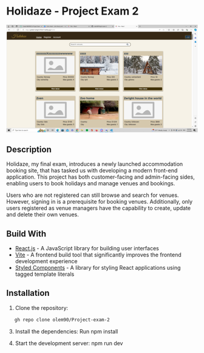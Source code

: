 # Holidaze - Project Exam 2

![project-image](/src/Holidaze-exam.png)

## Description
Holidaze, my final exam, introduces a newly launched accommodation
booking site, that has tasked us with developing a modern front-end
application. This project has both customer-facing and admin-facing
sides, enabling users to book holidays and manage venues and bookings.

Users who are not registered can still browse and search for venues.
However, signing in is a prerequisite for booking venues.
Additionally, only users registered as venue managers have the
capability to create, update and delete their own venues.

## Build With
- [React.js](https://reactjs.org/) - A JavaScript library for building user interfaces
- [Vite](https://vitejs.dev/) - A frontend build tool that significantly improves the frontend development experience
- [Styled Components](https://styled-components.com/) - A library for styling React applications using tagged template literals

## Installation

1. Clone the repository:
```bash
   gh repo clone olem90/Project-exam-2
```

3. Install the dependencies:
   Run npm install   

4. Start the development server:
   npm run dev
